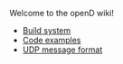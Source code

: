 Welcome to the openD wiki!

* [Build system](https://github.com/opend-connect/openD/wiki/Build-system)
* [Code examples](https://github.com/opend-connect/openD/wiki/Code-examples)
* [UDP message format](https://github.com/opend-connect/openD/wiki/Udp-message-format)

